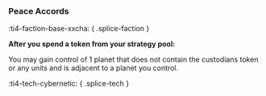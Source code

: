 ### **Peace Accords**
:ti4-faction-base-xxcha:
{ .splice-faction }

**After you spend a token from your strategy pool:**

You may gain control of 1 planet that does not contain the custodians token or any units and is adjacent to a planet you control.

:ti4-tech-cybernetic:
{ .splice-tech }
